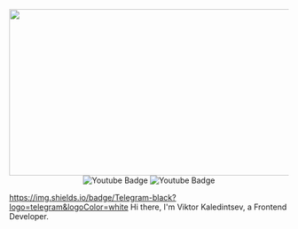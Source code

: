 <div id="header" align="center">
  <img src="https://img.shields.io/badge/Telegram-black?logo=telegram&logoColor=white" width="900" height="300"/>
  <img src="https://img.shields.io/badge/YouTube-red?style=for-the-badge&logo=youtube&logoColor=white" alt="Youtube Badge"/>
  <img src="https://www.codewars.com/users/Zit8/badges/micro" alt="Youtube Badge"/>
</div>


https://img.shields.io/badge/Telegram-black?logo=telegram&logoColor=white
Hi there, I'm Viktor Kaledintsev, a Frontend Developer.




